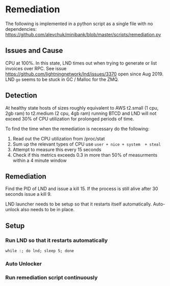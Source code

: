 # Remediation

The following is implemented in a python script as a single file with no dependencies: https://github.com/alevchuk/minibank/blob/master/scripts/remediation.py

## Issues and Cause

CPU at 100%. In this state, LND times out when trying to generate or list invoices over RPC. See issue https://github.com/lightningnetwork/lnd/issues/3370 open since Aug 2019. LND `go` seems to be stuck in GC / Malloc for the ZMQ.


## Detection

At healthy state hosts of sizes roughly equivalent to AWS t2.small (1 cpu, 2gb ram) to t2.medium (2 cpu, 4gb ram) running BTCD and LND will not exceed 30% of CPU utilization for prolonged periods of time.

To find the time when the remediation is necessary do the following:
1. Read out the CPU utilization from /proc/stat
2. Sum up the relevant types of CPU use `user + nice + system  + steal`
3. Attempt to measure this every 15 seconds
4. Check if this metrics exceeds 0.3 in more than 50% of measurments within a 4 minute window


## Remediation

Find the PID of LND and issue a kill 15. If the process is still alive after 30 seconds issue a kill 9.

LND launcher needs to be setup so that it restarts itself automatically. Auto-unlock also needs to be in place.


## Setup

### Run LND so that it restarts automatically

```
while :; do lnd; sleep 5; done
```

### Auto Unlocker


### Run remediation script continuously



